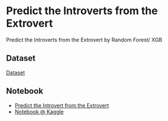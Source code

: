 # Predict the Introverts from the Extrovert
Predict the Introverts from the Extrovert by Random Forest/ XGB
## Dataset
[Dataset](https://www.kaggle.com/competitions/playground-series-s5e7/data)

## Notebook
- [Predict the Introvert from the Extrovert](https://github.com/Asma-Nasr/Kaggle/blob/main/Predict%20the%20Introverts%20from%20the%20Extroverts/predict-the-introverts-from-the-extroverts-rf.ipynb)
- [Notebook @ Kaggle](https://www.kaggle.com/code/anmuser/predict-the-introverts-from-the-extroverts-rf/notebook)
